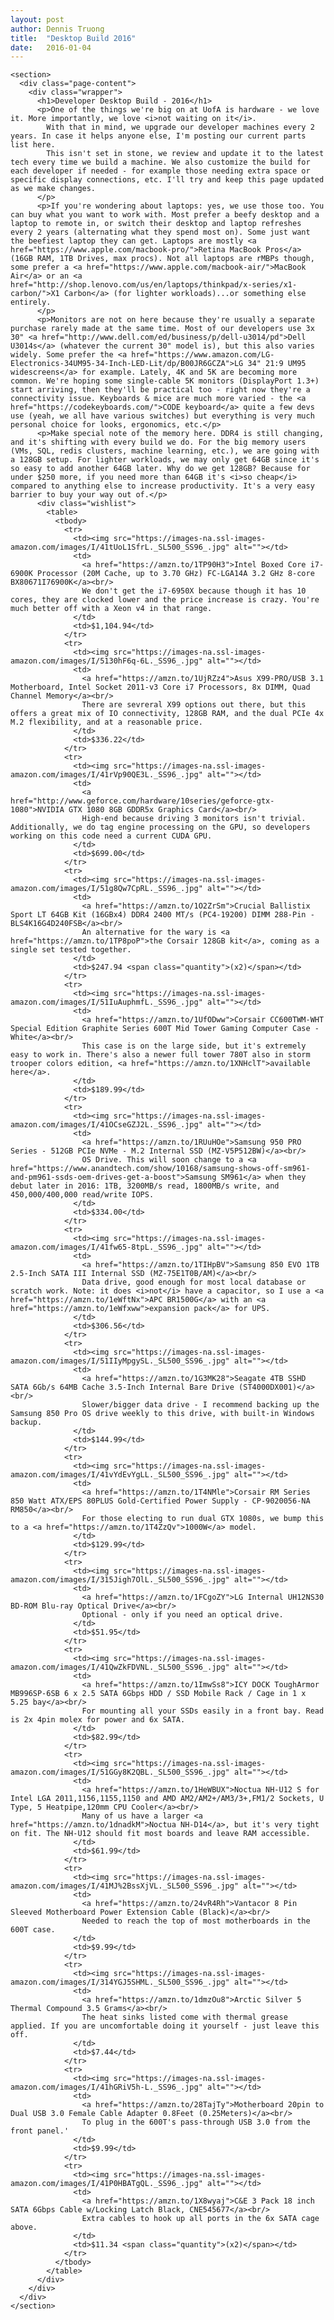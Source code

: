```yaml
---
layout: post
author: Dennis Truong
title:  "Desktop Build 2016"
date:   2016-01-04
---
```

    <section>
      <div class="page-content">
        <div class="wrapper">
          <h1>Developer Desktop Build - 2016</h1>
          <p>One of the things we're big on at UofA is hardware - we love it. More importantly, we love <i>not waiting on it</i>. 
            With that in mind, we upgrade our developer machines every 2 years. In case it helps anyone else, I'm posting our current parts list here.
            This isn't set in stone, we review and update it to the latest tech every time we build a machine. We also customize the build for each developer if needed - for example those needing extra space or specific display connections, etc. I'll try and keep this page updated as we make changes.
          </p>
          <p>If you're wondering about laptops: yes, we use those too. You can buy what you want to work with. Most prefer a beefy desktop and a laptop to remote in, or switch their desktop and laptop refreshes every 2 years (alternating what they spend most on). Some just want the beefiest laptop they can get. Laptops are mostly <a href="https://www.apple.com/macbook-pro/">Retina MacBook Pros</a> (16GB RAM, 1TB Drives, max procs). Not all laptops are rMBPs though, some prefer a <a href="https://www.apple.com/macbook-air/">MacBook Air</a> or an <a href="http://shop.lenovo.com/us/en/laptops/thinkpad/x-series/x1-carbon/">X1 Carbon</a> (for lighter workloads)...or something else entirely.
          </p>
          <p>Monitors are not on here because they're usually a separate purchase rarely made at the same time. Most of our developers use 3x 30" <a href="http://www.dell.com/ed/business/p/dell-u3014/pd">Dell U3014s</a> (whatever the current 30" model is), but this also varies widely. Some prefer the <a href="https://www.amazon.com/LG-Electronics-34UM95-34-Inch-LED-Lit/dp/B00JR6GCZA">LG 34" 21:9 UM95 widescreens</a> for example. Lately, 4K and 5K are becoming more common. We're hoping some single-cable 5K monitors (DisplayPort 1.3+) start arriving, then they'll be practical too - right now they're a connectivity issue. Keyboards & mice are much more varied - the <a href="https://codekeyboards.com/">CODE keyboard</a> quite a few devs use (yeah, we all have various switches) but everything is very much personal choice for looks, ergonomics, etc.</p>
          <p>Make special note of the memory here. DDR4 is still changing, and it's shifting with every build we do. For the big memory users (VMs, SQL, redis clusters, machine learning, etc.), we are going with a 128GB setup. For lighter workloads, we may only get 64GB since it's so easy to add another 64GB later. Why do we get 128GB? Because for under $250 more, if you need more than 64GB it's <i>so cheap</i> compared to anything else to increase productivity. It's a very easy barrier to buy your way out of.</p>
          <div class="wishlist">
            <table>
              <tbody>
                <tr>
                  <td><img src="https://images-na.ssl-images-amazon.com/images/I/41tUoL1SfrL._SL500_SS96_.jpg" alt=""></td>
                  <td>
                    <a href="https://amzn.to/1TP90H3">Intel Boxed Core i7-6900K Processor (20M Cache, up to 3.70 GHz) FC-LGA14A 3.2 GHz 8-core BX80671I76900K</a><br/>
                    We don't get the i7-6950X because though it has 10 cores, they are clocked lower and the price increase is crazy. You're much better off with a Xeon v4 in that range.
                  </td>
                  <td>$1,104.94</td>
                </tr>
                <tr>
                  <td><img src="https://images-na.ssl-images-amazon.com/images/I/5130hF6q-6L._SS96_.jpg" alt=""></td>
                  <td>
                    <a href="https://amzn.to/1UjRZz4">Asus X99-PRO/USB 3.1 Motherboard, Intel Socket 2011-v3 Core i7 Processors, 8x DIMM, Quad Channel Memory</a><br/>
                    There are sevreral X99 options out there, but this offers a great mix of IO connectivity, 128GB RAM, and the dual PCIe 4x M.2 flexibility, and at a reasonable price.
                  </td>
                  <td>$336.22</td>
                </tr>
                <tr>
                  <td><img src="https://images-na.ssl-images-amazon.com/images/I/41rVp90QE3L._SS96_.jpg" alt=""></td>
                  <td>
                    <a href="http://www.geforce.com/hardware/10series/geforce-gtx-1080">NVIDIA GTX 1080 8GB GDDR5x Graphics Card</a><br/>
                    High-end because driving 3 monitors isn't trivial. Additionally, we do tag engine processing on the GPU, so developers working on this code need a current CUDA GPU.
                  </td>
                  <td>$699.00</td>
                </tr>
                <tr>
                  <td><img src="https://images-na.ssl-images-amazon.com/images/I/51g8Qw7CpRL._SS96_.jpg" alt=""></td>
                  <td>
                    <a href="https://amzn.to/1O2ZrSm">Crucial Ballistix Sport LT 64GB Kit (16GBx4) DDR4 2400 MT/s (PC4-19200) DIMM 288-Pin - BLS4K16G4D240FSB</a><br/>
                    An alternative for the wary is <a href="https://amzn.to/1TP8poP">the Corsair 128GB kit</a>, coming as a single set tested together.
                  </td>
                  <td>$247.94 <span class="quantity">(x2)</span></td>
                </tr>
                <tr>
                  <td><img src="https://images-na.ssl-images-amazon.com/images/I/51IuAuphmfL._SS96_.jpg" alt=""></td>
                  <td>
                    <a href="https://amzn.to/1UfODww">Corsair CC600TWM-WHT Special Edition Graphite Series 600T Mid Tower Gaming Computer Case - White</a><br/>
                    This case is on the large side, but it's extremely easy to work in. There's also a newer full tower 780T also in storm trooper colors edition, <a href="https://amzn.to/1XNHclT">available here</a>.
                  </td>
                  <td>$189.99</td>
                </tr>
                <tr>
                  <td><img src="https://images-na.ssl-images-amazon.com/images/I/41OCseGZJ2L._SS96_.jpg" alt=""></td>
                  <td>
                    <a href="https://amzn.to/1RUuHOe">Samsung 950 PRO Series - 512GB PCIe NVMe - M.2 Internal SSD (MZ-V5P512BW)</a><br/>
                    OS Drive. This will soon change to a <a href="https://www.anandtech.com/show/10168/samsung-shows-off-sm961-and-pm961-ssds-oem-drives-get-a-boost">Samsung SM961</a> when they debut later in 2016: 1TB, 3200MB/s read, 1800MB/s write, and 450,000/400,000 read/write IOPS.
                  </td>
                  <td>$334.00</td>
                </tr>
                <tr>
                  <td><img src="https://images-na.ssl-images-amazon.com/images/I/41fw65-8tpL._SS96_.jpg" alt=""></td>
                  <td>
                    <a href="https://amzn.to/1TIHpBV">Samsung 850 EVO 1TB 2.5-Inch SATA III Internal SSD (MZ-75E1T0B/AM)</a><br/>
                    Data drive, good enough for most local database or scratch work. Note: it does <i>not</i> have a capacitor, so I use a <a href="https://amzn.to/1eWftNx">APC BR1500G</a> with an <a href="https://amzn.to/1eWfxww">expansion pack</a> for UPS.
                  </td>
                  <td>$306.56</td>
                </tr>
                <tr>
                  <td><img src="https://images-na.ssl-images-amazon.com/images/I/51IIyMpgySL._SL500_SS96_.jpg" alt=""></td>
                  <td>
                    <a href="https://amzn.to/1G3MK28">Seagate 4TB SSHD SATA 6Gb/s 64MB Cache 3.5-Inch Internal Bare Drive (ST4000DX001)</a><br/>
                    Slower/bigger data drive - I recommend backing up the Samsung 850 Pro OS drive weekly to this drive, with built-in Windows backup.
                  </td>
                  <td>$144.99</td>
                </tr>
                <tr>
                  <td><img src="https://images-na.ssl-images-amazon.com/images/I/41vYdEvYgLL._SL500_SS96_.jpg" alt=""></td>
                  <td>
                    <a href="https://amzn.to/1T4NMle">Corsair RM Series 850 Watt ATX/EPS 80PLUS Gold-Certified Power Supply - CP-9020056-NA RM850</a><br/>
                    For those electing to run dual GTX 1080s, we bump this to a <a href="https://amzn.to/1T4ZzQv">1000W</a> model.
                  </td>
                  <td>$129.99</td>
                </tr>
                <tr>
                  <td><img src="https://images-na.ssl-images-amazon.com/images/I/315Jigh7OlL._SL500_SS96_.jpg" alt=""></td>
                  <td>
                    <a href="https://amzn.to/1FCgoZY">LG Internal UH12NS30 BD-ROM Blu-ray Optical Drive</a><br/>
                    Optional - only if you need an optical drive.
                  </td>
                  <td>$51.95</td>
                </tr>
                <tr>
                  <td><img src="https://images-na.ssl-images-amazon.com/images/I/41QwZkFDVNL._SL500_SS96_.jpg" alt=""></td>
                  <td>
                    <a href="https://amzn.to/1ImwSs8">ICY DOCK ToughArmor MB996SP-6SB 6 x 2.5 SATA 6Gbps HDD / SSD Mobile Rack / Cage in 1 x 5.25 bay</a><br/>
                    For mounting all your SSDs easily in a front bay. Read is 2x 4pin molex for power and 6x SATA.
                  </td>
                  <td>$82.99</td>
                </tr>
                <tr>
                  <td><img src="https://images-na.ssl-images-amazon.com/images/I/51GGy8K2QBL._SL500_SS96_.jpg" alt=""></td>
                  <td>
                    <a href="https://amzn.to/1HeWBUX">Noctua NH-U12 S for Intel LGA 2011,1156,1155,1150 and AMD AM2/AM2+/AM3/3+,FM1/2 Sockets, U Type, 5 Heatpipe,120mm CPU Cooler</a><br/>
                    Many of us have a larger <a href="https://amzn.to/1dnadkM">Noctua NH-D14</a>, but it's very tight on fit. The NH-U12 should fit most boards and leave RAM accessible.
                  </td>
                  <td>$61.99</td>
                </tr>
                <tr>
                  <td><img src="https://images-na.ssl-images-amazon.com/images/I/41MJ%2BssXjVL._SL500_SS96_.jpg" alt=""></td>
                  <td>
                    <a href="https://amzn.to/24vR4Rh">Vantacor 8 Pin Sleeved Motherboard Power Extension Cable (Black)</a><br/>
                    Needed to reach the top of most motherboards in the 600T case.
                  </td>
                  <td>$9.99</td>
                </tr>
                <tr>
                  <td><img src="https://images-na.ssl-images-amazon.com/images/I/314YGJ5SHML._SL500_SS96_.jpg" alt=""></td>
                  <td>
                    <a href="https://amzn.to/1dmzOu8">Arctic Silver 5 Thermal Compound 3.5 Grams</a><br/>
                    The heat sinks listed come with thermal grease applied. If you are uncomfortable doing it yourself - just leave this off.
                  </td>
                  <td>$7.44</td>
                </tr>
                <tr>
                  <td><img src="https://images-na.ssl-images-amazon.com/images/I/41hGRiV5h-L._SS96_.jpg" alt=""></td>
                  <td>
                    <a href="https://amzn.to/28TajTy">Motherboard 20pin to Dual USB 3.0 Female Cable Adapter 0.8Feet (0.25Meters)</a><br/>
                    To plug in the 600T's pass-through USB 3.0 from the front panel.'
                  </td>
                  <td>$9.99</td>
                </tr>
                <tr>
                  <td><img src="https://images-na.ssl-images-amazon.com/images/I/41P0HBATgQL._SS96_.jpg" alt=""></td>
                  <td>
                    <a href="https://amzn.to/1X8wyaj">C&E 3 Pack 18 inch SATA 6Gbps Cable w/Locking Latch Black, CNE545677</a><br/>
                    Extra cables to hook up all ports in the 6x SATA cage above.
                  </td>
                  <td>$11.34 <span class="quantity">(x2)</span></td>
                </tr>
              </tbody>
            </table>
          </div>
        </div>
      </div>
    </section>
